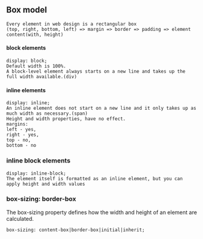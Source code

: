 ## Box model
```
Every element in web design is a rectangular box
(top, right, bottom, left) => margin => border => padding => element content(with, height)
```

#### block elements
```
display: block;
Default width is 100%.
A block-level element always starts on a new line and takes up the full width available.(div)

```

#### inline elements
```
display: inline;
An inline element does not start on a new line and it only takes up as much width as necessary.(span)
Height and width properties, have no effect.
margins:
left - yes,
right - yes, 
top - no,
bottom - no
```

### inline block elements
```
display: inline-block; 
The element itself is formatted as an inline element, but you can apply height and width values
```

### box-sizing: border-box
The box-sizing property defines how the width and height of an element are calculated.
```
box-sizing: content-box|border-box|initial|inherit;
```